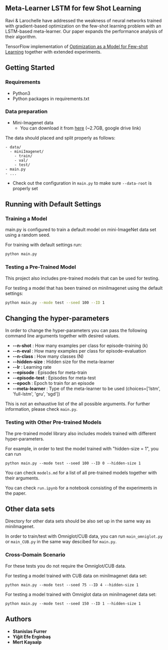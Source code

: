 ## Meta-Learner LSTM for few Shot Learning

Ravi & Larochelle have addressed the weakness of neural networks trained with gradient-based optimization on the few-shot learning problem with an LSTM-based meta-learner.
Our paper expands the performance analysis of their algorithm.

TensorFlow implementation of [Optimization as a Model for Few-shot Learning](https://openreview.net/forum?id=rJY0-Kcll) together with extended experiments.

## Getting Started

### Requirements

- Python3
- Python packages in requirements.txt

### Data preparation

- Mini-Imagenet data
  - You can download it from [here](https://drive.google.com/file/d/1rV3aj_hgfNTfCakffpPm7Vhpr1in87CR/view?usp=sharing) (~2.7GB, google drive link)

The data should placed and split properly as follows:
  ```
  - data/
    - miniImagenet/
      - train/
      - val/
      - test/
  - main.py
  - ...
  ```
- Check out the configuration in `main.py` to make sure `--data-root` is properly set

## Running with Default Settings

### Training a Model

main.py is configured to train a default model on mini-ImageNet data set using a random seed.

For training with default settings run:
```bash
python main.py
```

### Testing a Pre-Trained Model

This project also includes pre-trained models that can be used for testing.

For testing a model that has been trained on miniImagenet using the default settings:
```bash
python main.py --mode test --seed 100 --ID 1
```

## Changing the hyper-parameters

In order to change the hyper-parameters you can pass the following command line arguments together with desired values.

- **--n-shot** : How many examples per class for episode-training (k)
- **--n-eval** : How many examples per class for episode-evaluation
- **--n-class** : How many classes (N)
- **--hidden-size** : Hidden size for the meta-learner
- **--lr** : Learning rate
- **--episode** : Episodes for meta-train
- **--episode-test** : Episodes for meta-test
- **--epoch** : Epoch to train for an episode
- **--meta-learner** : Type of the meta-learner to be used (choices=['lstm', 'full-lstm', 'gru', 'sgd'])

This is not an exhaustive list of the all possible arguments. For further information, please check `main.py`.

### Testing with Other Pre-trained Models 

The pre-trained model library also includes models trained with different hyper-parameters.

For example, in order to test the model trained with "hidden-size = 1", you can run

```
python main.py --mode test --seed 100 --ID 0 --hidden-size 1
```

You can check `models.md` for a list of all pre-trained models together with their arguments.

You can check `run.ipynb` for a notebook consisting of the experiments in the paper.

## Other data sets

Directory for other data sets should be also set up in the same way as miniImagenet.

In order to train/test with Omniglot/CUB data, you can run `main_omniglot.py` or `main_CUB.py` in the same way descibed for `main.py`.

### Cross-Domain Scenario

For these tests you do not require the Omniglot/CUB data.

For testing a model trained with CUB data on miniImagenet data set:

```
python main.py --mode test --seed 75 --ID 4 --hidden-size 1
```

For testing a model trained with Omniglot data on miniImagenet data set:

```
python main.py --mode test --seed 150 --ID 1 --hidden-size 1
```

## Authors

* **Stanislas Furrer** 
* **Yiğit Efe Erginbaş** 
* **Mert Kayaalp** 
